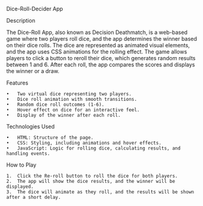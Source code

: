 Dice-Roll-Decider App

Description

The Dice-Roll App, also known as Decision Deathmatch, is a web-based game where two players roll dice, and the app determines the winner based on their dice rolls. The dice are represented as animated visual elements, and the app uses CSS animations for the rolling effect. The game allows players to click a button to reroll their dice, which generates random results between 1 and 6. After each roll, the app compares the scores and displays the winner or a draw.

Features

	•	Two virtual dice representing two players.
	•	Dice roll animation with smooth transitions.
	•	Random dice roll outcomes (1-6).
	•	Hover effect on dice for an interactive feel.
	•	Display of the winner after each roll.

Technologies Used

	•	HTML: Structure of the page.
	•	CSS: Styling, including animations and hover effects.
	•	JavaScript: Logic for rolling dice, calculating results, and handling events.

How to Play

	1.	Click the Re-roll button to roll the dice for both players.
	2.	The app will show the dice results, and the winner will be displayed.
	3.	The dice will animate as they roll, and the results will be shown after a short delay.
